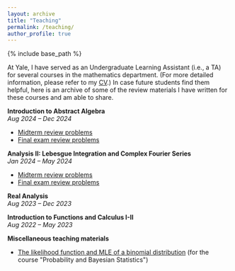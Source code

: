 ```yaml
---
layout: archive
title: "Teaching"
permalink: /teaching/
author_profile: true
---
```


{% include base_path %}

At Yale, I have served as an Undergraduate Learning Assistant (i.e., a TA) for several courses in the mathematics department. (For more detailed information, please refer to my [CV](https://luc-ta.github.io/cv/).) In case future students find them helpful, here is an archive of some of the review materials I have written for these courses and am able to share.

**Introduction to Abstract Algebra**\
_Aug 2024 – Dec 2024_
* [Midterm review problems](../files/Math_350_midterm_review_worksheet_.pdf)
* [Final exam review problems](../files/Math_350_final_review_worksheet.pdf) 

**Analysis II: Lebesgue Integration and Complex Fourier Series**\
_Jan 2024 – May 2024_
* [Midterm review problems](../files/Math_305_midterm_review_worksheet.pdf)
* [Final exam review problems](../files/Math_305_final_review_worksheet.pdf) 

**Real Analysis**\
_Aug 2023 – Dec 2023_

**Introduction to Functions and Calculus I-II**\
_Aug 2022 – May 2023_

**Miscellaneous teaching materials**
* [The likelihood function and MLE of a binomial distribution](../files/The_likelihood_function_and_MLE_of_a_binomial_distribution.pdf) (for the course "Probability and Bayesian Statistics")
